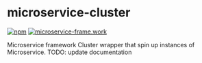 # microservice-cluster

[![npm](https://img.shields.io/npm/dt/@microservice-framework/microservice-cluster.svg?style=flat-square)](https://www.npmjs.com/~microservice-framework)
[![microservice-frame.work](https://img.shields.io/badge/online%20docs-200-green.svg?style=flat-square)](http://microservice-frame.work)


Microservice framework Cluster wrapper that spin up instances of Microservice.
TODO: update documentation